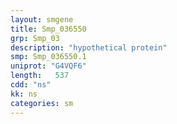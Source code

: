 ```yaml
---
layout: smgene
title: Smp_036550
grp: Smp_03
description: "hypothetical protein"
smp: Smp_036550.1
uniprot: "G4VQF6"
length:   537
cdd: "ns"
kk: ns
categories: sm
---
```

